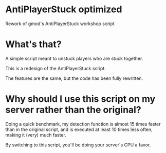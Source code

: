 # AntiPlayerStuck optimized
 Rework of gmod's AntiPlayerStuck workshop script

# What's that?
A simple script meant to unstuck players who are stuck together.

This is a redesign of the AntiPlayerStuck script.

The features are the same, but the code has been fully rewritten.

# Why should I use this script on my server rather than the original?
Doing a quick benchmark, my detection function is almost 15 times faster than in the original script, and is executed at least 10 times less often, making it (very) much faster.

By switching to this script, you'll be doing your server's CPU a favor.